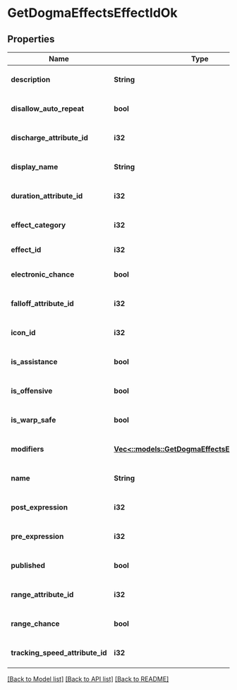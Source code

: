 # GetDogmaEffectsEffectIdOk

## Properties
Name | Type | Description | Notes
------------ | ------------- | ------------- | -------------
**description** | **String** | description string | [optional] [default to null]
**disallow_auto_repeat** | **bool** | disallow_auto_repeat boolean | [optional] [default to null]
**discharge_attribute_id** | **i32** | discharge_attribute_id integer | [optional] [default to null]
**display_name** | **String** | display_name string | [optional] [default to null]
**duration_attribute_id** | **i32** | duration_attribute_id integer | [optional] [default to null]
**effect_category** | **i32** | effect_category integer | [optional] [default to null]
**effect_id** | **i32** | effect_id integer | [default to null]
**electronic_chance** | **bool** | electronic_chance boolean | [optional] [default to null]
**falloff_attribute_id** | **i32** | falloff_attribute_id integer | [optional] [default to null]
**icon_id** | **i32** | icon_id integer | [optional] [default to null]
**is_assistance** | **bool** | is_assistance boolean | [optional] [default to null]
**is_offensive** | **bool** | is_offensive boolean | [optional] [default to null]
**is_warp_safe** | **bool** | is_warp_safe boolean | [optional] [default to null]
**modifiers** | [**Vec<::models::GetDogmaEffectsEffectIdModifier>**](get_dogma_effects_effect_id_modifier.md) | modifiers array | [optional] [default to null]
**name** | **String** | name string | [optional] [default to null]
**post_expression** | **i32** | post_expression integer | [optional] [default to null]
**pre_expression** | **i32** | pre_expression integer | [optional] [default to null]
**published** | **bool** | published boolean | [optional] [default to null]
**range_attribute_id** | **i32** | range_attribute_id integer | [optional] [default to null]
**range_chance** | **bool** | range_chance boolean | [optional] [default to null]
**tracking_speed_attribute_id** | **i32** | tracking_speed_attribute_id integer | [optional] [default to null]

[[Back to Model list]](../README.md#documentation-for-models) [[Back to API list]](../README.md#documentation-for-api-endpoints) [[Back to README]](../README.md)


